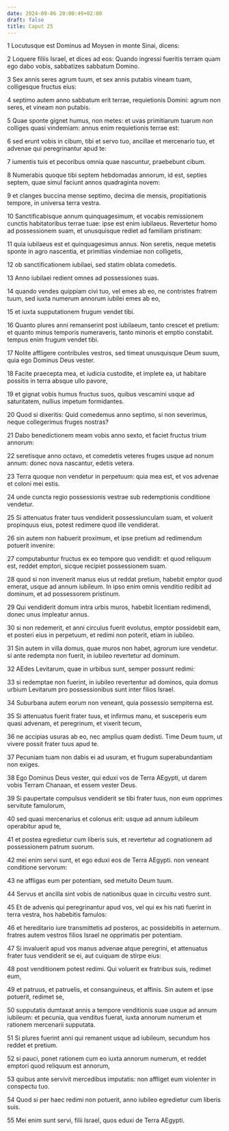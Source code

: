```yaml
---
date: 2024-09-06 20:00:49+02:00
draft: false
title: Caput 25
---
```





1 Locutusque est Dominus ad Moysen in monte Sinai, dicens:

2 Loquere filiis Israel, et dices ad eos: Quando ingressi fueritis terram quam ego dabo vobis, sabbatizes sabbatum Domino.

3 Sex annis seres agrum tuum, et sex annis putabis vineam tuam, colligesque fructus eius:

4 septimo autem anno sabbatum erit terrae, requietionis Domini: agrum non seres, et vineam non putabis.

5 Quae sponte gignet humus, non metes: et uvas primitiarum tuarum non colliges quasi vindemiam: annus enim requietionis terrae est:

6 sed erunt vobis in cibum, tibi et servo tuo, ancillae et mercenario tuo, et advenae qui peregrinantur apud te:

7 iumentis tuis et pecoribus omnia quae nascuntur, praebebunt cibum.

8 Numerabis quoque tibi septem hebdomadas annorum, id est, septies septem, quae simul faciunt annos quadraginta novem:

9 et clanges buccina mense septimo, decima die mensis, propitiationis tempore, in universa terra vestra.

10 Sanctificabisque annum quinquagesimum, et vocabis remissionem cunctis habitatoribus terrae tuae: ipse est enim iubilaeus. Revertetur homo ad possessionem suam, et unusquisque rediet ad familiam pristinam:

11 quia iubilaeus est et quinquagesimus annus. Non seretis, neque metetis sponte in agro nascentia, et primitias vindemiae non colligetis,

12 ob sanctificationem iubilaei, sed statim oblata comedetis.

13 Anno iubilaei redient omnes ad possessiones suas.

14 quando vendes quippiam civi tuo, vel emes ab eo, ne contristes fratrem tuum, sed iuxta numerum annorum iubilei emes ab eo,

15 et iuxta supputationem frugum vendet tibi.

16 Quanto plures anni remanserint post iubilaeum, tanto crescet et pretium: et quanto minus temporis numeraveris, tanto minoris et emptio constabit. tempus enim frugum vendet tibi.

17 Nolite affligere contribules vestros, sed timeat unusquisque Deum suum, quia ego Dominus Deus vester.

18 Facite praecepta mea, et iudicia custodite, et implete ea, ut habitare possitis in terra absque ullo pavore,

19 et gignat vobis humus fructus suos, quibus vescamini usque ad saturitatem, nullius impetum formidantes.

20 Quod si dixeritis: Quid comedemus anno septimo, si non severimus, neque collegerimus fruges nostras?

21 Dabo benedictionem meam vobis anno sexto, et faciet fructus trium annorum:

22 seretisque anno octavo, et comedetis veteres fruges usque ad nonum annum: donec nova nascantur, edetis vetera.

23 Terra quoque non vendetur in perpetuum: quia mea est, et vos advenae et coloni mei estis.

24 unde cuncta regio possessionis vestrae sub redemptionis conditione vendetur.

25 Si attenuatus frater tuus vendiderit possessiunculam suam, et voluerit propinquus eius, potest redimere quod ille vendiderat.

26 sin autem non habuerit proximum, et ipse pretium ad redimendum potuerit invenire:

27 computabuntur fructus ex eo tempore quo vendidit: et quod reliquum est, reddet emptori, sicque recipiet possessionem suam.

28 quod si non invenerit manus eius ut reddat pretium, habebit emptor quod emerat, usque ad annum iubileum. In ipso enim omnis venditio redibit ad dominum, et ad possessorem pristinum.

29 Qui vendiderit domum intra urbis muros, habebit licentiam redimendi, donec unus impleatur annus.

30 si non redemerit, et anni circulus fuerit evolutus, emptor possidebit eam, et posteri eius in perpetuum, et redimi non poterit, etiam in iubileo.

31 Sin autem in villa domus, quae muros non habet, agrorum iure vendetur. si ante redempta non fuerit, in iubileo revertetur ad dominum.

32 AEdes Levitarum, quae in urbibus sunt, semper possunt redimi:

33 si redemptae non fuerint, in iubileo revertentur ad dominos, quia domus urbium Levitarum pro possessionibus sunt inter filios Israel.

34 Suburbana autem eorum non veneant, quia possessio sempiterna est.

35 Si attenuatus fuerit frater tuus, et infirmus manu, et susceperis eum quasi advenam, et peregrinum, et vixerit tecum,

36 ne accipias usuras ab eo, nec amplius quam dedisti. Time Deum tuum, ut vivere possit frater tuus apud te.

37 Pecuniam tuam non dabis ei ad usuram, et frugum superabundantiam non exiges.

38 Ego Dominus Deus vester, qui eduxi vos de Terra AEgypti, ut darem vobis Terram Chanaan, et essem vester Deus.

39 Si paupertate compulsus vendiderit se tibi frater tuus, non eum opprimes servitute famulorum,

40 sed quasi mercenarius et colonus erit: usque ad annum iubileum operabitur apud te,

41 et postea egredietur cum liberis suis, et revertetur ad cognationem ad possessionem patrum suorum.

42 mei enim servi sunt, et ego eduxi eos de Terra AEgypti. non veneant conditione servorum:

43 ne affligas eum per potentiam, sed metuito Deum tuum.

44 Servus et ancilla sint vobis de nationibus quae in circuitu vestro sunt.

45 Et de advenis qui peregrinantur apud vos, vel qui ex his nati fuerint in terra vestra, hos habebitis famulos:

46 et hereditario iure transmittetis ad posteros, ac possidebitis in aeternum. fratres autem vestros filios Israel ne opprimatis per potentiam.

47 Si invaluerit apud vos manus advenae atque peregrini, et attenuatus frater tuus vendiderit se ei, aut cuiquam de stirpe eius:

48 post venditionem potest redimi. Qui voluerit ex fratribus suis, redimet eum,

49 et patruus, et patruelis, et consanguineus, et affinis. Sin autem et ipse potuerit, redimet se,

50 supputatis dumtaxat annis a tempore venditionis suae usque ad annum iubileum: et pecunia, qua venditus fuerat, iuxta annorum numerum et rationem mercenarii supputata.

51 Si plures fuerint anni qui remanent usque ad iubileum, secundum hos reddet et pretium.

52 si pauci, ponet rationem cum eo iuxta annorum numerum, et reddet emptori quod reliquum est annorum,

53 quibus ante servivit mercedibus imputatis: non affliget eum violenter in conspectu tuo.

54 Quod si per haec redimi non potuerit, anno iubileo egredietur cum liberis suis.

55 Mei enim sunt servi, filii Israel, quos eduxi de Terra AEgypti.

